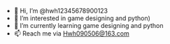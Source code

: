 - 👋 Hi, I’m @hwh12345678900123
- 👀 I’m interested in game designing and python)
- 🌱 I’m currently learning game designing and python
- 📫 Reach me via Hwh090506@163.com

<!---
hwh12345678900123/hwh12345678900123 is a ✨ special ✨ repository because its `README.md` (this file) appears on your GitHub profile.
You can click the Preview link to take a look at your changes.
--->

